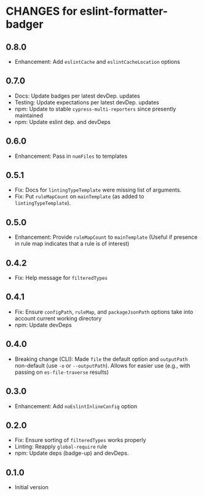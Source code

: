 # CHANGES for eslint-formatter-badger

## 0.8.0

- Enhancement: Add `eslintCache` and `eslintCacheLocation` options

## 0.7.0

- Docs: Update badges per latest devDep. updates
- Testing: Update expectations per latest devDep. updates
- npm: Update to stable `cypress-multi-reporters` since presently maintained
- npm: Update eslint dep. and devDeps

## 0.6.0

- Enhancement: Pass in `numFiles` to templates

## 0.5.1

- Fix: Docs for `lintingTypeTemplate` were missing list of arguments.
- Fix: Put `ruleMapCount` on `mainTemplate` (as added to
    `lintingTypeTemplate`).

## 0.5.0

- Enhancement: Provide `ruleMapCount` to `mainTemplate` (Useful if
    presence in rule map indicates that a rule is of interest)

## 0.4.2

- Fix: Help message for `filteredTypes`

## 0.4.1

- Fix: Ensure `configPath`, `ruleMap`, and `packageJsonPath` options
    take into account current working directory
- npm: Update devDeps

## 0.4.0

- Breaking change (CLI): Made `file` the default option and `outputPath`
    non-default (use `-o` or `--outputPath`). Allows for easier use
   (e.g., with passing on `es-file-traverse` results)

## 0.3.0

- Enhancement: Add `noEslintInlineConfig` option

## 0.2.0

- Fix: Ensure sorting of `filteredTypes` works properly
- Linting: Reapply `global-require` rule
- npm: Update deps (badge-up) and devDeps.

## 0.1.0

- Initial version
